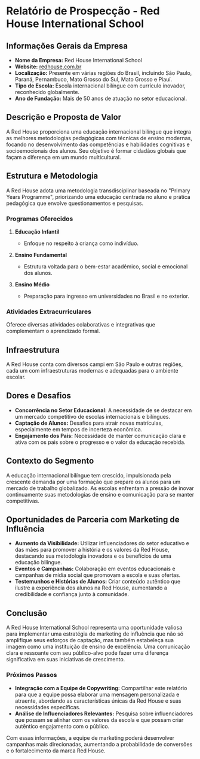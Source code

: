 # Relatório de Prospecção - Red House International School

## Informações Gerais da Empresa

- **Nome da Empresa:** Red House International School
- **Website:** [redhouse.com.br](http://www.redhouse.com.br)
- **Localização:** Presente em várias regiões do Brasil, incluindo São Paulo, Paraná, Pernambuco, Mato Grosso do Sul, Mato Grosso e Piauí.
- **Tipo de Escola:** Escola internacional bilíngue com currículo inovador, reconhecido globalmente.
- **Ano de Fundação:** Mais de 50 anos de atuação no setor educacional.
  
## Descrição e Proposta de Valor

A Red House proporciona uma educação internacional bilíngue que integra as melhores metodologias pedagógicas com técnicas de ensino modernas, focando no desenvolvimento das competências e habilidades cognitivas e socioemocionais dos alunos. Seu objetivo é formar cidadãos globais que façam a diferença em um mundo multicultural.

## Estrutura e Metodologia

A Red House adota uma metodologia transdisciplinar baseada no "Primary Years Programme", priorizando uma educação centrada no aluno e prática pedagógica que envolve questionamentos e pesquisas.

### Programas Oferecidos

1. **Educação Infantil**
   - Enfoque no respeito à criança como indivíduo.
   
2. **Ensino Fundamental**
   - Estrutura voltada para o bem-estar acadêmico, social e emocional dos alunos.

3. **Ensino Médio**
   - Preparação para ingresso em universidades no Brasil e no exterior.

### Atividades Extracurriculares
Oferece diversas atividades colaborativas e integrativas que complementam o aprendizado formal.

## Infraestrutura

A Red House conta com diversos campi em São Paulo e outras regiões, cada um com infraestruturas modernas e adequadas para o ambiente escolar. 

## Dores e Desafios

- **Concorrência no Setor Educacional:** A necessidade de se destacar em um mercado competitivo de escolas internacionais e bilíngues.
- **Captação de Alunos:** Desafios para atrair novas matrículas, especialmente em tempos de incerteza econômica.
- **Engajamento dos Pais:** Necessidade de manter comunicação clara e ativa com os pais sobre o progresso e o valor da educação recebida.
  
## Contexto do Segmento

A educação internacional bilíngue tem crescido, impulsionada pela crescente demanda por uma formação que prepare os alunos para um mercado de trabalho globalizado. As escolas enfrentam a pressão de inovar continuamente suas metodologias de ensino e comunicação para se manter competitivas.

## Oportunidades de Parceria com Marketing de Influência

- **Aumento da Visibilidade:** Utilizar influenciadores do setor educativo e das mães para promover a história e os valores da Red House, destacando sua metodologia inovadora e os benefícios de uma educação bilíngue.
- **Eventos e Campanhas:** Colaboração em eventos educacionais e campanhas de mídia social que promovam a escola e suas ofertas.
- **Testemunhos e Histórias de Alunos:** Criar conteúdo autêntico que ilustre a experiência dos alunos na Red House, aumentando a credibilidade e confiança junto à comunidade.

## Conclusão

A Red House International School representa uma oportunidade valiosa para implementar uma estratégia de marketing de influência que não só amplifique seus esforços de captação, mas também estabeleça sua imagem como uma instituição de ensino de excelência. Uma comunicação clara e ressoante com seu público-alvo pode fazer uma diferença significativa em suas iniciativas de crescimento. 

### Próximos Passos

- **Integração com a Equipe de Copywriting:** Compartilhar este relatório para que a equipe possa elaborar uma mensagem personalizada e atraente, abordando as características únicas da Red House e suas necessidades específicas.
- **Análise de Influenciadores Relevantes:** Pesquisa sobre influenciadores que possam se alinhar com os valores da escola e que possam criar autêntico engajamento com o público.

Com essas informações, a equipe de marketing poderá desenvolver campanhas mais direcionadas, aumentando a probabilidade de conversões e o fortalecimento da marca Red House.